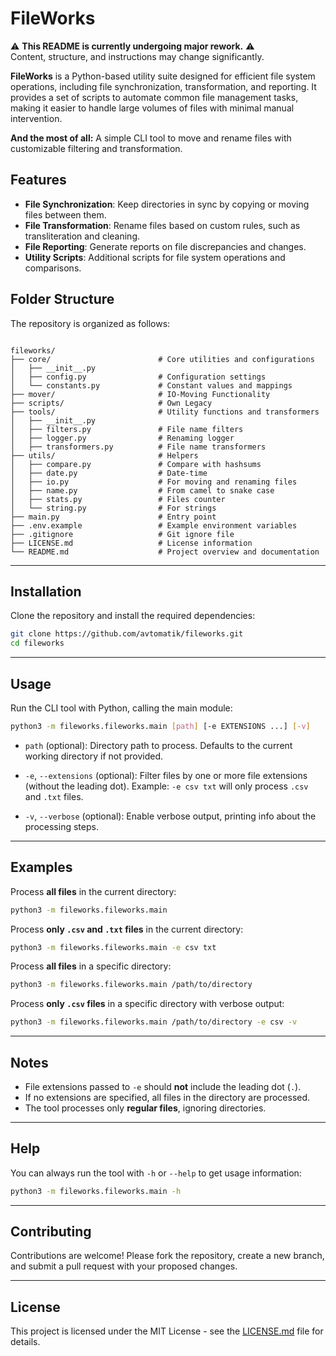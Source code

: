 # FileWorks

⚠️ **This README is currently undergoing major rework.** ⚠️  
Content, structure, and instructions may change significantly.

**FileWorks** is a Python-based utility suite designed for efficient file system operations, including file synchronization, transformation, and reporting. It provides a set of scripts to automate common file management tasks, making it easier to handle large volumes of files with minimal manual intervention.

**And the most of all:** A simple CLI tool to move and rename files with customizable filtering and transformation.

## Features

* **File Synchronization**: Keep directories in sync by copying or moving files between them.
* **File Transformation**: Rename files based on custom rules, such as transliteration and cleaning.
* **File Reporting**: Generate reports on file discrepancies and changes.
* **Utility Scripts**: Additional scripts for file system operations and comparisons.

## Folder Structure

The repository is organized as follows:

```

fileworks/
├── core/                        # Core utilities and configurations
│   ├── __init__.py
│   ├── config.py                # Configuration settings
│   └── constants.py             # Constant values and mappings
├── mover/                       # IO-Moving Functionality
├── scripts/                     # Own Legacy
├── tools/                       # Utility functions and transformers
│   ├── __init__.py
│   ├── filters.py               # File name filters
│   ├── logger.py                # Renaming logger
│   ├── transformers.py          # File name transformers
├── utils/                       # Helpers
│   ├── compare.py               # Compare with hashsums
│   ├── date.py                  # Date-time
│   ├── io.py                    # For moving and renaming files
│   ├── name.py                  # From camel to snake case
│   ├── stats.py                 # Files counter
│   └── string.py                # For strings
├── main.py                      # Entry point
├── .env.example                 # Example environment variables
├── .gitignore                   # Git ignore file
├── LICENSE.md                   # License information
└── README.md                    # Project overview and documentation
```

---

## Installation

Clone the repository and install the required dependencies:

```bash
git clone https://github.com/avtomatik/fileworks.git
cd fileworks
```

---

## Usage

Run the CLI tool with Python, calling the main module:

```bash
python3 -m fileworks.fileworks.main [path] [-e EXTENSIONS ...] [-v]
```

* `path` (optional):
  Directory path to process. Defaults to the current working directory if not provided.

* `-e`, `--extensions` (optional):
  Filter files by one or more file extensions (without the leading dot).
  Example: `-e csv txt` will only process `.csv` and `.txt` files.

* `-v`, `--verbose` (optional):
  Enable verbose output, printing info about the processing steps.

---

## Examples

Process **all files** in the current directory:

```bash
python3 -m fileworks.fileworks.main
```

Process **only `.csv` and `.txt` files** in the current directory:

```bash
python3 -m fileworks.fileworks.main -e csv txt
```

Process **all files** in a specific directory:

```bash
python3 -m fileworks.fileworks.main /path/to/directory
```

Process **only `.csv` files** in a specific directory with verbose output:

```bash
python3 -m fileworks.fileworks.main /path/to/directory -e csv -v
```

---

## Notes

* File extensions passed to `-e` should **not** include the leading dot (`.`).
* If no extensions are specified, all files in the directory are processed.
* The tool processes only **regular files**, ignoring directories.

---

## Help

You can always run the tool with `-h` or `--help` to get usage information:

```bash
python3 -m fileworks.fileworks.main -h
```

---

## Contributing

Contributions are welcome! Please fork the repository, create a new branch, and submit a pull request with your proposed changes.

---

## License

This project is licensed under the MIT License - see the [LICENSE.md](LICENSE.md) file for details.
